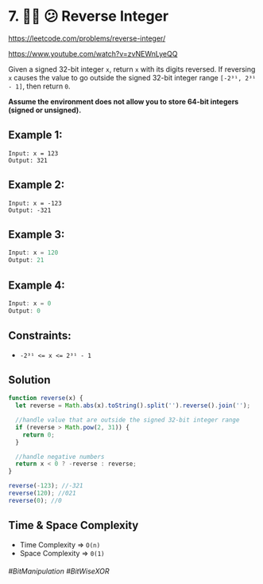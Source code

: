 # 7. 🧙‍♀️ 😕 Reverse Integer
https://leetcode.com/problems/reverse-integer/

https://www.youtube.com/watch?v=zvNEWnLyeQQ

Given a signed 32-bit integer `x`, return `x` with its digits reversed. If reversing `x` causes the value to go outside the signed 32-bit integer range `[-2³¹, 2³¹ - 1]`, then return `0`.

<b>Assume the environment does not allow you to store 64-bit integers (signed or unsigned).</b>

## Example 1:
````
Input: x = 123
Output: 321
````
## Example 2:
````
Input: x = -123
Output: -321
````
## Example 3:
````js
Input: x = 120
Output: 21
````
## Example 4:
````js
Input: x = 0
Output: 0
````

## Constraints:
- `-2³¹ <= x <= 2³¹ - 1`

## Solution 
````ts
function reverse(x) {
  let reverse = Math.abs(x).toString().split('').reverse().join('');

  //handle value that are outside the signed 32-bit integer range
  if (reverse > Math.pow(2, 31)) {
    return 0;
  }

  //handle negative numbers
  return x < 0 ? -reverse : reverse;
}

reverse(-123); //-321
reverse(120); //021
reverse(0); //0
````

## Time & Space Complexity
- Time Complexity => `O(n)`
- Space Complexity => `0(1)`


###### #BitManipulation #BitWiseXOR
